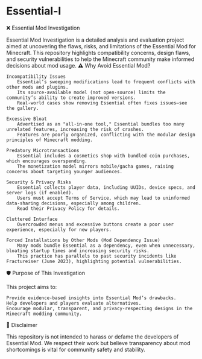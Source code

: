 # Essential-I
❌ Essential Mod Investigation

Essential Mod Investigation is a detailed analysis and evaluation project aimed at uncovering the flaws, risks, and limitations of the Essential Mod for Minecraft. This repository highlights compatibility concerns, design flaws, and security vulnerabilities to help the Minecraft community make informed decisions about mod usage.
⚠️ Why Avoid Essential Mod?

    Incompatibility Issues
        Essential’s sweeping modifications lead to frequent conflicts with other mods and plugins.
        Its source-available model (not open-source) limits the community’s ability to create improved versions.
        Real-world cases show removing Essential often fixes issues—see the gallery.

    Excessive Bloat
        Advertised as an "all-in-one tool," Essential bundles too many unrelated features, increasing the risk of crashes.
        Features are poorly organized, conflicting with the modular design principles of Minecraft modding.

    Predatory Microtransactions
        Essential includes a cosmetics shop with bundled coin purchases, which encourages overspending.
        The monetization model mirrors mobile/gacha games, raising concerns about targeting younger audiences.

    Security & Privacy Risks
        Essential collects player data, including UUIDs, device specs, and server logs (if enabled).
        Users must accept Terms of Service, which may lead to uninformed data-sharing decisions, especially among children.
        Read their Privacy Policy for details.

    Cluttered Interface
        Overcrowded menus and excessive buttons create a poor user experience, especially for new players.

    Forced Installations by Other Mods (Mod Dependency Issue)
        Many mods bundle Essential as a dependency, even when unnecessary, bloating startup times and increasing security risks.
        This practice has parallels to past security incidents like Fractureiser (June 2023), highlighting potential vulnerabilities.

🛡️ Purpose of This Investigation

This project aims to:

    Provide evidence-based insights into Essential Mod’s drawbacks.
    Help developers and players evaluate alternatives.
    Encourage modular, transparent, and privacy-respecting designs in the Minecraft modding community.

📄 Disclaimer

This repository is not intended to harass or defame the developers of Essential Mod. We respect their work but believe transparency about mod shortcomings is vital for community safety and stability.
